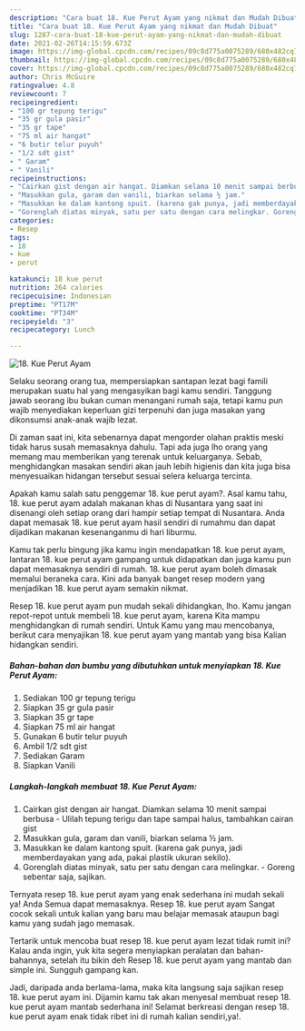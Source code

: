 ```yaml
---
description: "Cara buat 18. Kue Perut Ayam yang nikmat dan Mudah Dibuat"
title: "Cara buat 18. Kue Perut Ayam yang nikmat dan Mudah Dibuat"
slug: 1287-cara-buat-18-kue-perut-ayam-yang-nikmat-dan-mudah-dibuat
date: 2021-02-26T14:15:59.673Z
image: https://img-global.cpcdn.com/recipes/09c8d775a0075289/680x482cq70/18-kue-perut-ayam-foto-resep-utama.jpg
thumbnail: https://img-global.cpcdn.com/recipes/09c8d775a0075289/680x482cq70/18-kue-perut-ayam-foto-resep-utama.jpg
cover: https://img-global.cpcdn.com/recipes/09c8d775a0075289/680x482cq70/18-kue-perut-ayam-foto-resep-utama.jpg
author: Chris McGuire
ratingvalue: 4.8
reviewcount: 7
recipeingredient:
- "100 gr tepung terigu"
- "35 gr gula pasir"
- "35 gr tape"
- "75 ml air hangat"
- "6 butir telur puyuh"
- "1/2 sdt gist"
- " Garam"
- " Vanili"
recipeinstructions:
- "Cairkan gist dengan air hangat. Diamkan selama 10 menit sampai berbusa Ulilah tepung terigu dan tape sampai halus, tambahkan cairan gist"
- "Masukkan gula, garam dan vanili, biarkan selama ½ jam."
- "Masukkan ke dalam kantong spuit. (karena gak punya, jadi memberdayakan yang ada, pakai plastik ukuran sekilo)."
- "Gorenglah diatas minyak, satu per satu dengan cara melingkar. Goreng sebentar saja, sajikan."
categories:
- Resep
tags:
- 18
- kue
- perut

katakunci: 18 kue perut 
nutrition: 264 calories
recipecuisine: Indonesian
preptime: "PT17M"
cooktime: "PT34M"
recipeyield: "3"
recipecategory: Lunch

---
```



![18. Kue Perut Ayam](https://img-global.cpcdn.com/recipes/09c8d775a0075289/680x482cq70/18-kue-perut-ayam-foto-resep-utama.jpg)

Selaku seorang orang tua, mempersiapkan santapan lezat bagi famili merupakan suatu hal yang mengasyikan bagi kamu sendiri. Tanggung jawab seorang ibu bukan cuman menangani rumah saja, tetapi kamu pun wajib menyediakan keperluan gizi terpenuhi dan juga masakan yang dikonsumsi anak-anak wajib lezat.

Di zaman  saat ini, kita sebenarnya dapat mengorder olahan praktis meski tidak harus susah memasaknya dahulu. Tapi ada juga lho orang yang memang mau memberikan yang terenak untuk keluarganya. Sebab, menghidangkan masakan sendiri akan jauh lebih higienis dan kita juga bisa menyesuaikan hidangan tersebut sesuai selera keluarga tercinta. 



Apakah kamu salah satu penggemar 18. kue perut ayam?. Asal kamu tahu, 18. kue perut ayam adalah makanan khas di Nusantara yang saat ini disenangi oleh setiap orang dari hampir setiap tempat di Nusantara. Anda dapat memasak 18. kue perut ayam hasil sendiri di rumahmu dan dapat dijadikan makanan kesenanganmu di hari liburmu.

Kamu tak perlu bingung jika kamu ingin mendapatkan 18. kue perut ayam, lantaran 18. kue perut ayam gampang untuk didapatkan dan juga kamu pun dapat memasaknya sendiri di rumah. 18. kue perut ayam boleh dimasak memalui beraneka cara. Kini ada banyak banget resep modern yang menjadikan 18. kue perut ayam semakin nikmat.

Resep 18. kue perut ayam pun mudah sekali dihidangkan, lho. Kamu jangan repot-repot untuk membeli 18. kue perut ayam, karena Kita mampu menghidangkan di rumah sendiri. Untuk Kamu yang mau mencobanya, berikut cara menyajikan 18. kue perut ayam yang mantab yang bisa Kalian hidangkan sendiri.

<!--inarticleads1-->

##### Bahan-bahan dan bumbu yang dibutuhkan untuk menyiapkan 18. Kue Perut Ayam:

1. Sediakan 100 gr tepung terigu
1. Siapkan 35 gr gula pasir
1. Siapkan 35 gr tape
1. Siapkan 75 ml air hangat
1. Gunakan 6 butir telur puyuh
1. Ambil 1/2 sdt gist
1. Sediakan  Garam
1. Siapkan  Vanili




<!--inarticleads2-->

##### Langkah-langkah membuat 18. Kue Perut Ayam:

1. Cairkan gist dengan air hangat. Diamkan selama 10 menit sampai berbusa - Ulilah tepung terigu dan tape sampai halus, tambahkan cairan gist
1. Masukkan gula, garam dan vanili, biarkan selama ½ jam.
1. Masukkan ke dalam kantong spuit. (karena gak punya, jadi memberdayakan yang ada, pakai plastik ukuran sekilo).
1. Gorenglah diatas minyak, satu per satu dengan cara melingkar. - Goreng sebentar saja, sajikan.




Ternyata resep 18. kue perut ayam yang enak sederhana ini mudah sekali ya! Anda Semua dapat memasaknya. Resep 18. kue perut ayam Sangat cocok sekali untuk kalian yang baru mau belajar memasak ataupun bagi kamu yang sudah jago memasak.

Tertarik untuk mencoba buat resep 18. kue perut ayam lezat tidak rumit ini? Kalau anda ingin, yuk kita segera menyiapkan peralatan dan bahan-bahannya, setelah itu bikin deh Resep 18. kue perut ayam yang mantab dan simple ini. Sungguh gampang kan. 

Jadi, daripada anda berlama-lama, maka kita langsung saja sajikan resep 18. kue perut ayam ini. Dijamin kamu tak akan menyesal membuat resep 18. kue perut ayam mantab sederhana ini! Selamat berkreasi dengan resep 18. kue perut ayam enak tidak ribet ini di rumah kalian sendiri,ya!.

